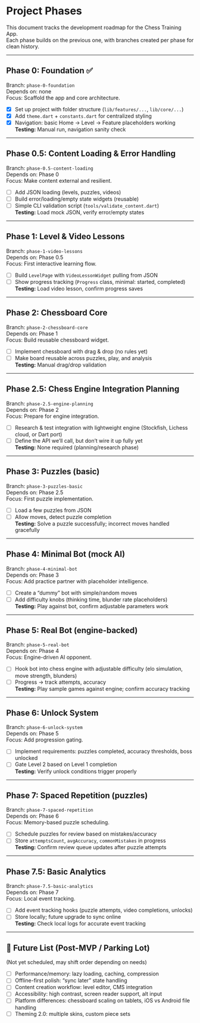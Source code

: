 # Project Phases

This document tracks the development roadmap for the Chess Training App.  
Each phase builds on the previous one, with branches created per phase for clean history.

---

## Phase 0: Foundation ✅
Branch: `phase-0-foundation`  
Depends on: none  
Focus: Scaffold the app and core architecture.

- [x] Set up project with folder structure (`lib/features/...`, `lib/core/...`)
- [x] Add `theme.dart` + `constants.dart` for centralized styling
- [x] Navigation: basic Home → Level → Feature placeholders working  
**Testing:** Manual run, navigation sanity check

---

## Phase 0.5: Content Loading & Error Handling
Branch: `phase-0.5-content-loading`  
Depends on: Phase 0  
Focus: Make content external and resilient.

- [ ] Add JSON loading (levels, puzzles, videos)
- [ ] Build error/loading/empty state widgets (reusable)
- [ ] Simple CLI validation script (`tools/validate_content.dart`)  
**Testing:** Load mock JSON, verify error/empty states

---

## Phase 1: Level & Video Lessons
Branch: `phase-1-video-lessons`  
Depends on: Phase 0.5  
Focus: First interactive learning flow.

- [ ] Build `LevelPage` with `VideoLessonWidget` pulling from JSON
- [ ] Show progress tracking (`Progress` class, minimal: started, completed)  
**Testing:** Load video lesson, confirm progress saves

---

## Phase 2: Chessboard Core
Branch: `phase-2-chessboard-core`  
Depends on: Phase 1  
Focus: Build reusable chessboard widget.

- [ ] Implement chessboard with drag & drop (no rules yet)
- [ ] Make board reusable across puzzles, play, and analysis  
**Testing:** Manual drag/drop validation

---

## Phase 2.5: Chess Engine Integration Planning
Branch: `phase-2.5-engine-planning`  
Depends on: Phase 2  
Focus: Prepare for engine integration.

- [ ] Research & test integration with lightweight engine (Stockfish, Lichess cloud, or Dart port)
- [ ] Define the API we’ll call, but don’t wire it up fully yet  
**Testing:** None required (planning/research phase)

---

## Phase 3: Puzzles (basic)
Branch: `phase-3-puzzles-basic`  
Depends on: Phase 2.5  
Focus: First puzzle implementation.

- [ ] Load a few puzzles from JSON
- [ ] Allow moves, detect puzzle completion  
**Testing:** Solve a puzzle successfully; incorrect moves handled gracefully

---

## Phase 4: Minimal Bot (mock AI)
Branch: `phase-4-minimal-bot`  
Depends on: Phase 3  
Focus: Add practice partner with placeholder intelligence.

- [ ] Create a “dummy” bot with simple/random moves
- [ ] Add difficulty knobs (thinking time, blunder rate placeholders)  
**Testing:** Play against bot, confirm adjustable parameters work

---

## Phase 5: Real Bot (engine-backed)
Branch: `phase-5-real-bot`  
Depends on: Phase 4  
Focus: Engine-driven AI opponent.

- [ ] Hook bot into chess engine with adjustable difficulty (elo simulation, move strength, blunders)
- [ ] Progress → track attempts, accuracy  
**Testing:** Play sample games against engine; confirm accuracy tracking

---

## Phase 6: Unlock System
Branch: `phase-6-unlock-system`  
Depends on: Phase 5  
Focus: Add progression gating.

- [ ] Implement requirements: puzzles completed, accuracy thresholds, boss unlocked
- [ ] Gate Level 2 based on Level 1 completion  
**Testing:** Verify unlock conditions trigger properly

---

## Phase 7: Spaced Repetition (puzzles)
Branch: `phase-7-spaced-repetition`  
Depends on: Phase 6  
Focus: Memory-based puzzle scheduling.

- [ ] Schedule puzzles for review based on mistakes/accuracy
- [ ] Store `attemptsCount`, `avgAccuracy`, `commonMistakes` in progress  
**Testing:** Confirm review queue updates after puzzle attempts

---

## Phase 7.5: Basic Analytics
Branch: `phase-7.5-basic-analytics`  
Depends on: Phase 7  
Focus: Local event tracking.

- [ ] Add event tracking hooks (puzzle attempts, video completions, unlocks)
- [ ] Store locally; future upgrade to sync online  
**Testing:** Check local logs for accurate event tracking

---

## 🚀 Future List (Post-MVP / Parking Lot)

(Not yet scheduled, may shift order depending on needs)

- [ ] Performance/memory: lazy loading, caching, compression
- [ ] Offline-first polish: “sync later” state handling
- [ ] Content creation workflow: level editor, CMS integration
- [ ] Accessibility: high contrast, screen reader support, alt input
- [ ] Platform differences: chessboard scaling on tablets, iOS vs Android file handling
- [ ] Theming 2.0: multiple skins, custom piece sets

